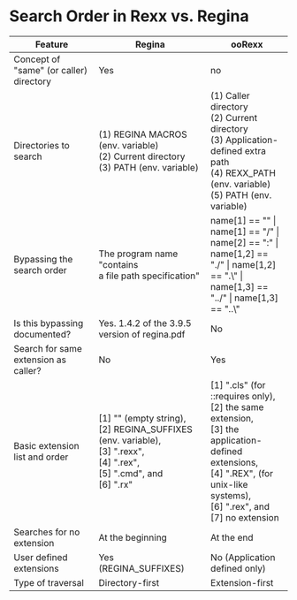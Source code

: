 # Search Order in Rexx vs. Regina

| Feature | Regina | ooRexx |
| --- | --- | --- |
| Concept of "same" (or caller) directory | Yes | no |
| Directories to search | (1) REGINA MACROS (env. variable)<br>(2) Current directory<br> (3) PATH (env. variable) | (1) Caller directory<br> (2) Current directory<br>(3) Application-defined extra path<br> (4) REXX_PATH (env. variable)<br> (5) PATH (env. variable) |
| Bypassing the search order | The program name "contains<br>a file path specification" | name[1] == "\" \| name[1] == "/" \|<br> name[2] == ":" \| <br> name[1,2] == "./" \| name[1,2] == ".\\" \| <br> name[1,3] == "../" \| name[1,3] == "..\\" |
| Is this bypassing documented? | Yes. 1.4.2 of the 3.9.5 version of regina.pdf | No |
| Search for same extension as caller? | No | Yes |
| Basic extension list and order | [1] "" (empty string),<br> [2] REGINA_SUFFIXES (env. variable),<br> [3] ".rexx",<br> [4] ".rex",<br> [5] ".cmd", and<br> [6] ".rx" | [1] ".cls" (for ::requires only),<br> [2] the same extension,<br> [3] the application-defined extensions, <br> [4] ".REX", (for unix-like systems), <br> [6] ".rex", and<br> [7] no extension |
| Searches for no extension | At the beginning | At the end |
| User defined extensions | Yes (REGINA_SUFFIXES) | No (Application defined only) |
| Type of traversal | Directory-first | Extension-first |
